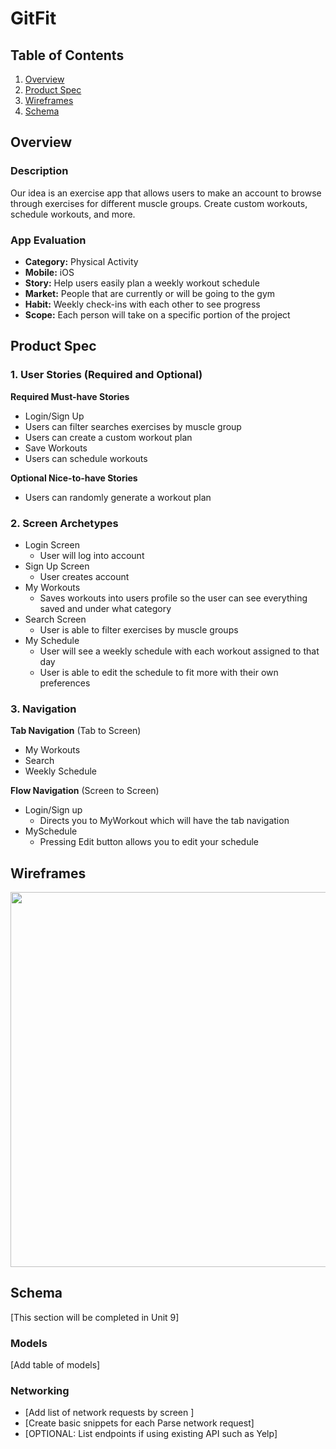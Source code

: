 # GitFit

## Table of Contents
1. [Overview](#Overview)
1. [Product Spec](#Product-Spec)
1. [Wireframes](#Wireframes)
2. [Schema](#Schema)

## Overview
### Description
Our idea is an exercise app that allows users to make an account to browse through exercises for different muscle groups. Create custom workouts, schedule workouts, and more.

### App Evaluation
- **Category:** Physical Activity
- **Mobile:** iOS
- **Story:** Help users easily plan a weekly workout schedule
- **Market:** People that are currently or will be going to the gym
- **Habit:** Weekly check-ins with each other to see progress
- **Scope:** Each person will take on a specific portion of the project

## Product Spec

### 1. User Stories (Required and Optional)

**Required Must-have Stories**

* Login/Sign Up
* Users can filter searches exercises by muscle group
* Users can create a custom workout plan 
* Save Workouts
* Users can schedule workouts

**Optional Nice-to-have Stories**

* Users can randomly generate a workout plan 

### 2. Screen Archetypes

* Login Screen
   * User will log into account
* Sign Up Screen
   * User creates account
* My Workouts
   * Saves workouts into users profile so the user can see everything saved and under what category
* Search Screen 
   * User is able to filter exercises by muscle groups
* My Schedule
   * User will see a weekly schedule with each workout assigned to that day
   * User is able to edit the schedule to fit more with their own preferences

### 3. Navigation

**Tab Navigation** (Tab to Screen)

* My Workouts
* Search
* Weekly Schedule

**Flow Navigation** (Screen to Screen)

* Login/Sign up
   * Directs you to MyWorkout which will have the tab navigation
* MySchedule
   * Pressing Edit button allows you to edit your schedule

## Wireframes
<img src="https://imgur.com/lnr2MNp.jpg" width=600>

## Schema 
[This section will be completed in Unit 9]
### Models
[Add table of models]
### Networking
- [Add list of network requests by screen ]
- [Create basic snippets for each Parse network request]
- [OPTIONAL: List endpoints if using existing API such as Yelp]
